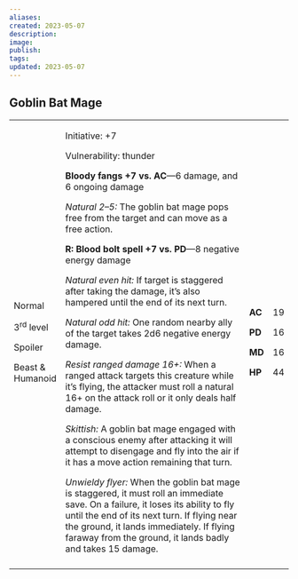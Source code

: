 ```yaml
---
aliases: 
created: 2023-05-07
description: 
image: 
publish: 
tags: 
updated: 2023-05-07
---
```


## Goblin Bat Mage

<table>
<colgroup>
<col style="width: 16%" />
<col style="width: 72%" />
<col style="width: 5%" />
<col style="width: 5%" />
</colgroup>
<tbody>
<tr class="odd">
<td><p>Normal</p>
<p>3<sup>rd</sup> level</p>
<p>Spoiler</p>
<p>Beast &amp; Humanoid</p></td>
<td><p>Initiative: +7</p>
<p>Vulnerability: thunder</p>
<p><strong>Bloody fangs +7 vs. AC</strong>—6 damage, and 6 ongoing
damage</p>
<p><em>Natural 2–5:</em> The goblin bat mage pops free from the target
and can move as a free action.</p>
<p><strong>R: Blood bolt spell +7 vs. PD</strong>—8 negative energy
damage</p>
<p><em>Natural even hit:</em> If target is staggered after taking the
damage, it’s also hampered until the end of its next turn.</p>
<p><em>Natural odd hit:</em> One random nearby ally of the target takes
2d6 negative energy damage.</p>
<p><em>Resist ranged damage 16+:</em> When a ranged attack targets this
creature while it’s flying, the attacker must roll a natural 16+ on the
attack roll or it only deals half damage.</p>
<p><em>Skittish:</em> A goblin bat mage engaged with a conscious enemy
after attacking it will attempt to disengage and fly into the air if it
has a move action remaining that turn.</p>
<p><em>Unwieldy flyer:</em> When the goblin bat mage is staggered, it
must roll an immediate save. On a failure, it loses its ability to fly
until the end of its next turn. If flying near the ground, it lands
immediately. If flying faraway from the ground, it lands badly and takes
15 damage.</p></td>
<td><p><strong>AC</strong></p>
<p><strong>PD</strong></p>
<p><strong>MD</strong></p>
<p><strong>HP</strong></p></td>
<td><p>19</p>
<p>16</p>
<p>16</p>
<p>44</p></td>
</tr>
<tr class="even">
<td></td>
<td></td>
<td></td>
<td></td>
</tr>
</tbody>
</table>

